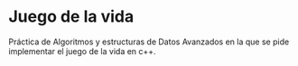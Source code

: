 # Juego de la vida 
Práctica de Algoritmos y estructuras de Datos Avanzados en la que se pide implementar el juego de la vida en c++.
